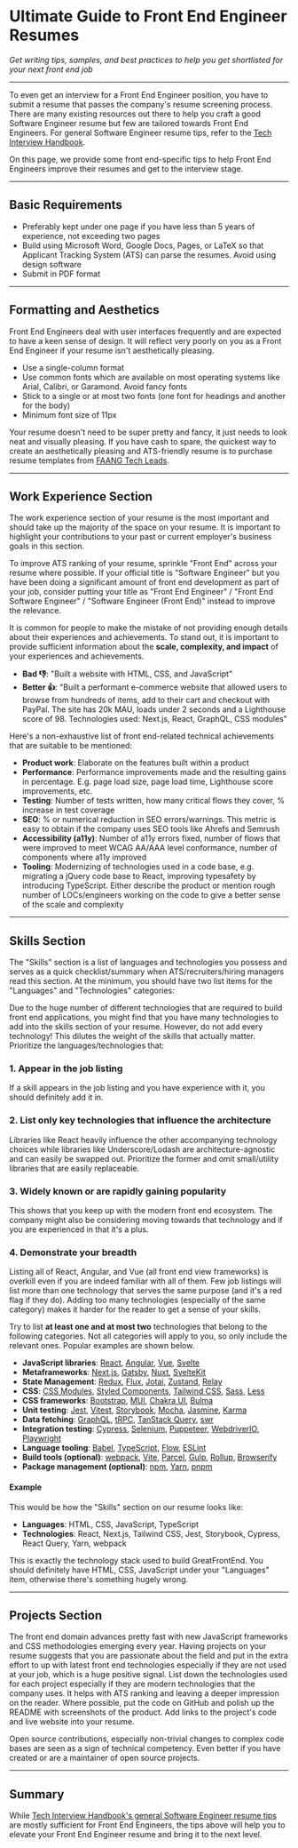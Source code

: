 # Ultimate Guide to Front End Engineer Resumes

*Get writing tips, samples, and best practices to help you get shortlisted for your next front end job*


---

To even get an interview for a Front End Engineer position, you have to submit a resume that passes the company's resume screening process. There are many existing resources out there to help you craft a good Software Engineer resume but few are tailored towards Front End Engineers. For general Software Engineer resume tips, refer to the [Tech Interview Handbook](https://www.techinterviewhandbook.org/resume/).

On this page, we provide some front end-specific tips to help Front End Engineers improve their resumes and get to the interview stage.

---

## Basic Requirements
- Preferably kept under one page if you have less than 5 years of experience, not exceeding two pages
- Build using Microsoft Word, Google Docs, Pages, or LaTeX so that Applicant Tracking System (ATS) can parse the resumes. Avoid using design software
- Submit in PDF format

---

## Formatting and Aesthetics
Front End Engineers deal with user interfaces frequently and are expected to have a keen sense of design. It will reflect very poorly on you as a Front End Engineer if your resume isn't aesthetically pleasing.

- Use a single-column format
- Use common fonts which are available on most operating systems like Arial, Calibri, or Garamond. Avoid fancy fonts
- Stick to a single or at most two fonts (one font for headings and another for the body)
- Minimum font size of 11px

Your resume doesn't need to be super pretty and fancy, it just needs to look neat and visually pleasing. If you have cash to spare, the quickest way to create an aesthetically pleasing and ATS-friendly resume is to purchase resume templates from [FAANG Tech Leads](https://www.faangtechleads.com/).

---

## Work Experience Section
The work experience section of your resume is the most important and should take up the majority of the space on your resume. It is important to highlight your contributions to your past or current employer's business goals in this section.

To improve ATS ranking of your resume, sprinkle "Front End" across your resume where possible. If your official title is "Software Engineer" but you have been doing a significant amount of front end development as part of your job, consider putting your title as "Front End Engineer" / "Front End Software Engineer" / "Software Engineer (Front End)" instead to improve the relevance.

It is common for people to make the mistake of not providing enough details about their experiences and achievements. To stand out, it is important to provide sufficient information about the **scale, complexity, and impact** of your experiences and achievements.

- **Bad 👎**: "Built a website with HTML, CSS, and JavaScript"
- **Better 👍**: "Built a performant e-commerce website that allowed users to browse from hundreds of items, add to their cart and checkout with PayPal. The site has 20k MAU, loads under 2 seconds and a Lighthouse score of 98. Technologies used: Next.js, React, GraphQL, CSS modules"

Here's a non-exhaustive list of front end-related technical achievements that are suitable to be mentioned:
- **Product work**: Elaborate on the features built within a product
- **Performance**: Performance improvements made and the resulting gains in percentage. E.g. page load size, page load time, Lighthouse score improvements, etc.
- **Testing**: Number of tests written, how many critical flows they cover, % increase in test coverage
- **SEO**: % or numerical reduction in SEO errors/warnings. This metric is easy to obtain if the company uses SEO tools like Ahrefs and Semrush
- **Accessibility (a11y)**: Number of a11y errors fixed, number of flows that were improved to meet WCAG AA/AAA level conformance, number of components where a11y improved
- **Tooling**: Modernizing of technologies used in a code base, e.g. migrating a jQuery code base to React, improving typesafety by introducing TypeScript. Either describe the product or mention rough number of LOCs/engineers working on the code to give a better sense of the scale and complexity

---

## Skills Section
The "Skills" section is a list of languages and technologies you possess and serves as a quick checklist/summary when ATS/recruiters/hiring managers read this section. At the minimum, you should have two list items for the "Languages" and "Technologies" categories:

Due to the huge number of different technologies that are required to build front end applications, you might find that you have many technologies to add into the skills section of your resume. However, do not add every technology! This dilutes the weight of the skills that actually matter. Prioritize the languages/technologies that:

### 1. Appear in the job listing
If a skill appears in the job listing and you have experience with it, you should definitely add it in.

### 2. List only key technologies that influence the architecture
Libraries like React heavily influence the other accompanying technology choices while libraries like Underscore/Lodash are architecture-agnostic and can easily be swapped out. Prioritize the former and omit small/utility libraries that are easily replaceable.

### 3. Widely known or are rapidly gaining popularity
This shows that you keep up with the modern front end ecosystem. The company might also be considering moving towards that technology and if you are experienced in that it's a plus.

### 4. Demonstrate your breadth
Listing all of React, Angular, and Vue (all front end view frameworks) is overkill even if you are indeed familiar with all of them. Few job listings will list more than one technology that serves the same purpose (and it's a red flag if they do). Adding too many technologies (especially of the same category) makes it harder for the reader to get a sense of your skills.

Try to list **at least one and at most two** technologies that belong to the following categories. Not all categories will apply to you, so only include the relevant ones. Popular examples are shown below.

- **JavaScript libraries**: [React](https://react.dev/), [Angular](https://angular.io/), [Vue](https://vuejs.org/), [Svelte](https://svelte.dev/)
- **Metaframeworks**: [Next.js](https://nextjs.org/), [Gatsby](https://www.gatsbyjs.com/), [Nuxt](https://nuxtjs.org/), [SvelteKit](https://kit.svelte.dev/)
- **State Management**: [Redux](https://redux.js.org/), [Flux](https://facebook.github.io/flux/), [Jotai](https://jotai.org/), [Zustand](https://github.com/pmndrs/zustand), [Relay](https://relay.dev/)
- **CSS**: [CSS Modules](https://github.com/css-modules/css-modules), [Styled Components](https://styled-components.com/), [Tailwind CSS](https://tailwindcss.com/), [Sass](https://sass-lang.com/), [Less](https://lesscss.org/)
- **CSS frameworks**: [Bootstrap](https://getbootstrap.com/), [MUI](https://mui.com/), [Chakra UI](https://chakra-ui.com/), [Bulma](https://bulma.io/)
- **Unit testing**: [Jest](https://jestjs.io/), [Vitest](https://vitest.dev/), [Storybook](https://storybook.js.org/), [Mocha](https://mochajs.org/), [Jasmine](https://jasmine.github.io/), [Karma](https://karma-runner.github.io/latest/index.html)
- **Data fetching**: [GraphQL](https://graphql.org/), [tRPC](https://trpc.io/), [TanStack Query](https://tanstack.com/query/v3/), [swr](https://swr.vercel.app/)
- **Integration testing**: [Cypress](https://www.cypress.io/), [Selenium](https://www.selenium.dev/), [Puppeteer](https://pptr.dev/), [WebdriverIO](https://webdriver.io/), [Playwright](https://playwright.dev/)
- **Language tooling**: [Babel](https://babeljs.io/), [TypeScript](https://www.typescriptlang.org/), [Flow](https://flow.org/), [ESLint](https://eslint.org/)
- **Build tools (optional)**: [webpack](https://webpack.js.org/), [Vite](https://vitejs.dev/), [Parcel](https://parceljs.org/), [Gulp](https://gulpjs.com/), [Rollup](https://rollupjs.org/), [Browserify](https://browserify.org/)
- **Package management (optional)**: [npm](https://www.npmjs.com/), [Yarn](https://yarnpkg.com/), [pnpm](https://pnpm.io/)

#### Example
This would be how the "Skills" section on our resume looks like:

- **Languages**: HTML, CSS, JavaScript, TypeScript
- **Technologies**: React, Next.js, Tailwind CSS, Jest, Storybook, Cypress, React Query, Yarn, webpack

This is exactly the technology stack used to build GreatFrontEnd. You should definitely have HTML, CSS, JavaScript under your "Languages" item, otherwise there's something hugely wrong.

---

## Projects Section
The front end domain advances pretty fast with new JavaScript frameworks and CSS methodologies emerging every year. Having projects on your resume suggests that you are passionate about the field and put in the extra effort to up with latest front end technologies especially if they are not used at your job, which is a huge positive signal. List down the technologies used for each project especially if they are modern technologies that the company uses. It helps with ATS ranking and leaving a deeper impression on the reader. Where possible, put the code on GitHub and polish up the README with screenshots of the product. Add links to the project's code and live website into your resume.

Open source contributions, especially non-trivial changes to complex code bases are seen as a sign of technical competency. Even better if you have created or are a maintainer of open source projects.

---

## Summary
While [Tech Interview Handbook's general Software Engineer resume tips](https://www.techinterviewhandbook.org/resume/) are mostly sufficient for Front End Engineers, the tips above will help you to elevate your Front End Engineer resume and bring it to the next level.